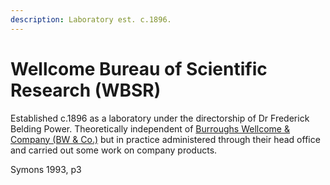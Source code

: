```yaml
---
description: Laboratory est. c.1896.
---
```


# Wellcome Bureau of Scientific Research \(WBSR\)

Established c.1896 as a laboratory under the directorship of Dr Frederick Belding Power. Theoretically independent of [Burroughs Wellcome & Company (BW & Co.)](bw.md) but in practice administered through their head office and carried out some work on company products.

Symons 1993, p3
